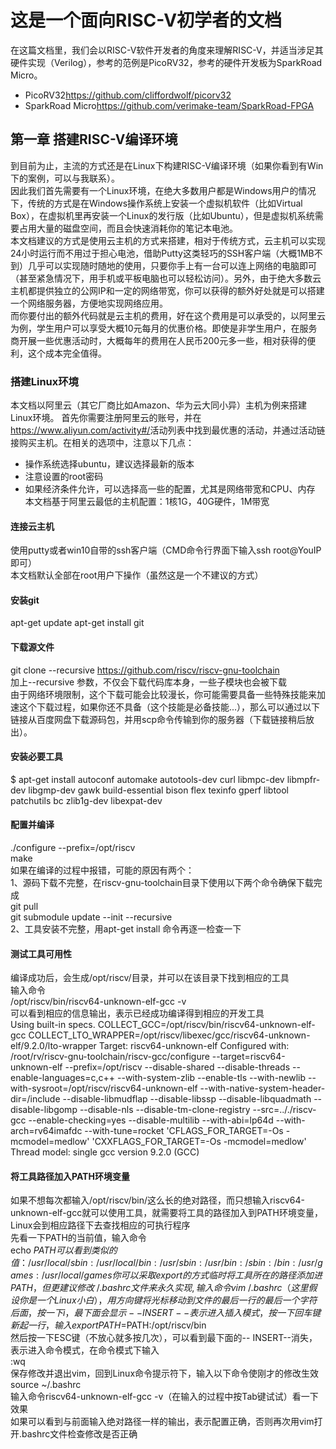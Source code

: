 # 这是一个面向RISC-V初学者的文档
在这篇文档里，我们会以RISC-V软件开发者的角度来理解RISC-V，并适当涉足其硬件实现（Verilog），参考的范例是PicoRV32，参考的硬件开发板为SparkRoad Micro。
* PicoRV32<https://github.com/cliffordwolf/picorv32>
* SparkRoad Micro<https://github.com/verimake-team/SparkRoad-FPGA>

## 第一章 搭建RISC-V编译环境
到目前为止，主流的方式还是在Linux下构建RISC-V编译环境（如果你看到有Win下的案例，可以与我联系）。        
因此我们首先需要有一个Linux环境，在绝大多数用户都是Windows用户的情况下，传统的方式是在Windows操作系统上安装一个虚拟机软件（比如Virtual Box），在虚拟机里再安装一个Linux的发行版（比如Ubuntu），但是虚拟机系统需要占用大量的磁盘空间，而且会快速消耗你的笔记本电池。    
本文档建议的方式是使用云主机的方式来搭建，相对于传统方式，云主机可以实现24小时运行而不用过于担心电池，借助Putty这类轻巧的SSH客户端（大概1MB不到）几乎可以实现随时随地的使用，只要你手上有一台可以连上网络的电脑即可（甚至紧急情况下，用手机或平板电脑也可以轻松访问）。另外，由于绝大多数云主机都提供独立的公网IP和一定的网络带宽，你可以获得的额外好处就是可以搭建一个网络服务器，方便地实现网络应用。    
而你要付出的额外代码就是云主机的费用，好在这个费用是可以承受的，以阿里云为例，学生用户可以享受大概10元每月的优惠价格。即使是非学生用户，在服务商开展一些优惠活动时，大概每年的费用在人民币200元多一些，相对获得的便利，这个成本完全值得。

### 搭建Linux环境
本文档以阿里云（其它厂商比如Amazon、华为云大同小异）主机为例来搭建Linux环境。
首先你需要注册阿里云的账号，并在<https://www.aliyun.com/activity#/>活动列表中找到最优惠的活动，并通过活动链接购买主机。在相关的选项中，注意以下几点：
* 操作系统选择ubuntu，建议选择最新的版本
* 注意设置的root密码
* 如果经济条件允许，可以选择高一些的配置，尤其是网络带宽和CPU、内存    
本文档基于阿里云最低的主机配置：1核1G，40G硬件，1M带宽

#### 连接云主机
使用putty或者win10自带的ssh客户端（CMD命令行界面下输入ssh root@YouIP即可）    
本文档默认全部在root用户下操作（虽然这是一个不建议的方式）    

#### 安装git
apt-get update
apt-get install git

#### 下载源文件
git clone --recursive https://github.com/riscv/riscv-gnu-toolchain    
加上--recursive 参数，不仅会下载代码库本身，一些子模块也会被下载    
由于网络环境限制，这个下载可能会比较漫长，你可能需要具备一些特殊技能来加速这个下载过程，如果你还不具备（这个技能是必备技能...），那么可以通过以下链接从百度网盘下载源码包，并用scp命令传输到你的服务器（下载链接稍后放出）。

#### 安装必要工具
$ apt-get install autoconf automake autotools-dev curl libmpc-dev libmpfr-dev libgmp-dev gawk build-essential bison flex texinfo gperf libtool patchutils bc zlib1g-dev libexpat-dev

#### 配置并编译
./configure --prefix=/opt/riscv    
make    
如果在编译的过程中报错，可能的原因有两个：    
1、源码下载不完整，在riscv-gnu-toolchain目录下使用以下两个命令确保下载完成    
git pull    
git submodule update --init --recursive    
2、工具安装不完整，用apt-get install 命令再逐一检查一下    

#### 测试工具可用性
编译成功后，会生成/opt/riscv/目录，并可以在该目录下找到相应的工具    
输入命令    
/opt/riscv/bin/riscv64-unknown-elf-gcc -v    
可以看到相应的信息输出，表示已经成功编译得到相应的开发工具    
Using built-in specs.
COLLECT_GCC=/opt/riscv/bin/riscv64-unknown-elf-gcc
COLLECT_LTO_WRAPPER=/opt/riscv/libexec/gcc/riscv64-unknown-elf/9.2.0/lto-wrapper
Target: riscv64-unknown-elf
Configured with: /root/rv/riscv-gnu-toolchain/riscv-gcc/configure --target=riscv64-unknown-elf --prefix=/opt/riscv --disable-shared --disable-threads --enable-languages=c,c++ --with-system-zlib --enable-tls --with-newlib --with-sysroot=/opt/riscv/riscv64-unknown-elf --with-native-system-header-dir=/include --disable-libmudflap --disable-libssp --disable-libquadmath --disable-libgomp --disable-nls --disable-tm-clone-registry --src=.././riscv-gcc --enable-checking=yes --disable-multilib --with-abi=lp64d --with-arch=rv64imafdc --with-tune=rocket 'CFLAGS_FOR_TARGET=-Os  -mcmodel=medlow' 'CXXFLAGS_FOR_TARGET=-Os  -mcmodel=medlow'
Thread model: single
gcc version 9.2.0 (GCC) 

#### 将工具路径加入PATH环境变量
如果不想每次都输入/opt/riscv/bin/这么长的绝对路径，而只想输入riscv64-unknown-elf-gcc就可以使用工具，就需要将工具的路径加入到PATH环境变量，Linux会到相应路径下去查找相应的可执行程序    
先看一下PATH的当前值，输入命令    
echo $PATH
可以看到类似的值：    
/usr/local/sbin:/usr/local/bin:/usr/sbin:/usr/bin:/sbin:/bin:/usr/games:/usr/local/games    
你可以采取export的方式临时将工具所在的路径添加进PATH，但更建议修改~/.bashrc文件来永久实现,输入命令    
vim ~/.bashrc    
（这里假设你是一个Linux小白），用方向键将光标移动到文件的最后一行的最后一个字符后面，按一下i，最下面会显示-- INSERT --表示进入插入模式，按一下回车键新起一行，输入    
export PATH=$PATH:/opt/riscv/bin    
然后按一下ESC键（不放心就多按几次），可以看到最下面的-- INSERT--消失，表示进入命令模式，在命令模式下输入    
:wq    
保存修改并退出vim，回到Linux命令提示符下，输入以下命令使刚才的修改生效    
source ~/.bashrc    
输入命令riscv64-unknown-elf-gcc -v（在输入的过程中按Tab键试试）看一下效果    
如果可以看到与前面输入绝对路径一样的输出，表示配置正确，否则再次用vim打开.bashrc文件检查修改是否正确    








